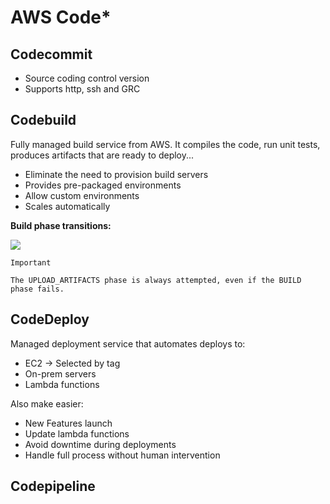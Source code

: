 # AWS Code*

## Codecommit
- Source coding control version
- Supports http, ssh and GRC

## Codebuild
Fully managed build service from AWS. It compiles the code, run unit tests, produces artifacts that are ready to deploy...

- Eliminate the need to provision build servers
- Provides pre-packaged environments
- Allow custom environments
- Scales automatically

**Build phase transitions:**

![](https://docs.aws.amazon.com/codebuild/latest/userguide/images/build-phases.png)
```
Important

The UPLOAD_ARTIFACTS phase is always attempted, even if the BUILD phase fails.
```
## CodeDeploy
Managed deployment service that automates deploys to:
- EC2 -> Selected by tag
- On-prem servers
- Lambda functions

Also make easier:
- New Features launch
- Update lambda functions
- Avoid downtime during deployments
- Handle full process without human intervention

## Codepipeline
